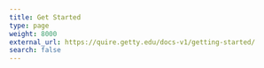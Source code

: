 ```yaml
---
title: Get Started
type: page
weight: 8000
external_url: https://quire.getty.edu/docs-v1/getting-started/
search: false
---
```

